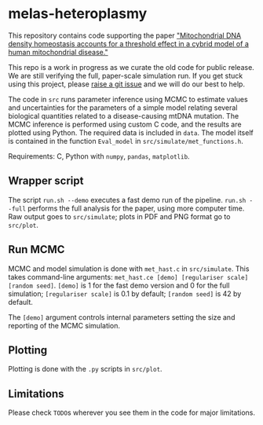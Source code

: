 # melas-heteroplasmy

This repository contains code supporting the paper ["Mitochondrial DNA density homeostasis accounts for a threshold effect in a cybrid model of a human mitochondrial disease."](https://doi.org/10.1042/BCJ20170651)

This repo is a work in progress as we curate the old code for public release. We are still verifying the full, paper-scale simulation run. If you get stuck using this project, please [raise a git issue](https://github.com/StochasticBiology/melas-heteroplasmy/issues) and we will do our best to help.

The code in `src` runs parameter inference using MCMC to estimate values and uncertainties for the parameters of a simple model relating several biological quantities related to a disease-causing mtDNA mutation. The MCMC inference is performed using custom C code, and the results are plotted using Python. The required data is included in `data`. The model itself is contained in the function `Eval_model` in `src/simulate/met_functions.h`.

Requirements: C, Python with `numpy`, `pandas`, `matplotlib`.

## Wrapper script
The script `run.sh --demo` executes a fast demo run of the pipeline. `run.sh --full` performs the full analysis for the paper, using more computer time. Raw output goes to `src/simulate`; plots in PDF and PNG format go to `src/plot`.

## Run MCMC
MCMC and model simulation is done with `met_hast.c` in `src/simulate`. This takes command-line arguments: `met_hast.ce [demo] [regulariser scale] [random seed]`. `[demo]` is 1 for the fast demo version and 0 for the full simulation; `[regulariser scale]` is 0.1 by default; `[random seed]` is 42 by default.

The `[demo]` argument controls internal parameters setting the size and reporting of the MCMC simulation.

## Plotting
Plotting is done with the `.py` scripts in `src/plot`. 

## Limitations
Please check `TODO`s wherever you see them in the code for major limitations.
